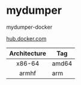 # mydumper
mydumper-docker

[hub.docker.com](https://hub.docker.com/r/chatlamin/mydumper)

| Architecture | Tag |
| :----: | --- |
| x86-64 | amd64 |
| armhf | arm |
